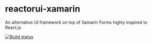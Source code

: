 # reactorui-xamarin
An alternative UI framework on top of Xamarin Forms highly inspired to React.js

[![Build status](https://ci.appveyor.com/api/projects/status/cxa9n9bdy14jkter?svg=true)](https://ci.appveyor.com/project/adospace/reactorui-xamarin)
